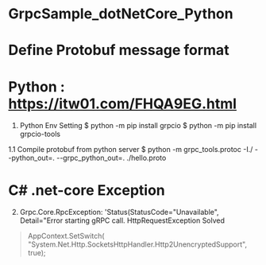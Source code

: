 # GrpcSample_dotNetCore_Python
# Define Protobuf message format 
# Python : https://itw01.com/FHQA9EG.html

1. Python Env Setting
$ python -m pip install grpcio
$ python -m pip install grpcio-tools

1.1 Compile protobuf from python server
$ python -m grpc_tools.protoc -I./ --python_out=. --grpc_python_out=. ./hello.proto


# C# .net-core Exception
2. Grpc.Core.RpcException: 'Status(StatusCode="Unavailable", Detail="Error starting gRPC call. HttpRequestException
Solved 
> AppContext.SetSwitch(  "System.Net.Http.SocketsHttpHandler.Http2UnencryptedSupport", true);



